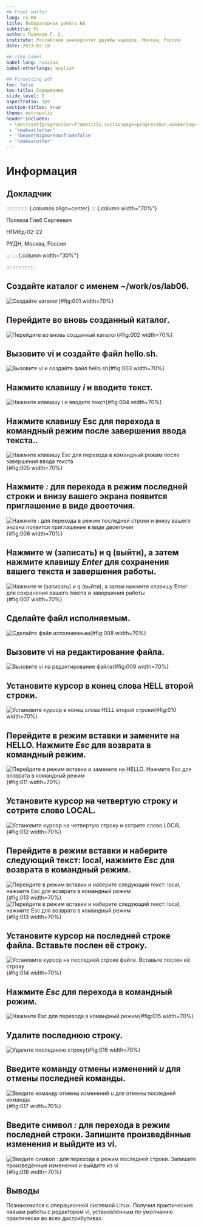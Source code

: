 ```yaml
---
## Front matter
lang: ru-RU
title: Лабораторная работа №8
subtitle: Vi
author: Поляков Г. С.
institute: Российский университет дружбы народов, Москва, Россия
date: 2023-02-18

## i18n babel
babel-lang: russian
babel-otherlangs: english

## Formatting pdf
toc: false
toc-title: Содержание
slide_level: 2
aspectratio: 169
section-titles: true
theme: metropolis
header-includes:
 - \metroset{progressbar=frametitle,sectionpage=progressbar,numbering=fraction}
 - '\makeatletter'
 - '\beamer@ignorenonframefalse'
 - '\makeatother'
---
```


# Информация

## Докладчик

:::::::::::::: {.columns align=center}
::: {.column width="70%"}

  Поляков Глеб Сергеевич
  
  НПИбд-02-22
  
  РУДН, Москва, Россия

:::
::: {.column width="30%"}

:::
::::::::::::::

## Создайте каталог с именем ~/work/os/lab06.

![Создайте каталог](image/image_1.png){#fig:001 width=70%}

## Перейдите во вновь созданный каталог.

![Перейдите во вновь созданный каталог](image/image_1.png){#fig:002 width=70%}

## Вызовите vi и создайте файл hello.sh.

![Вызовите vi и создайте файл hello.sh](image/image_2.png){#fig:003 width=70%}

## Нажмите клавишу *i* и вводите текст.

![Нажмите клавишу *i* и вводите текст](image/image_3.png){#fig:004 width=70%}

## Нажмите клавишу Esc для перехода в командный режим после завершения ввода текста..

![Нажмите клавишу Esc для перехода в командный режим после завершения ввода текста](image/image_4.png){#fig:005 width=70%}

## Нажмите *:* для перехода в режим последней строки и внизу вашего экрана появится приглашение в виде двоеточия.

![Нажмите *:* для перехода в режим последней строки и внизу вашего экрана появится приглашение в виде двоеточия](image/image_5.png){#fig:006 width=70%}

## Нажмите w (записать) и q (выйти), а затем нажмите клавишу *Enter* для сохранения вашего текста и завершения работы.

![Нажмите w (записать) и q (выйти), а затем нажмите клавишу *Enter* для сохранения вашего текста и завершения работы](image/image_6.png){#fig:007 width=70%}

## Сделайте файл исполняемым.

![Сделайте файл исполняемым](image/image_7.png){#fig:008 width=70%}

## Вызовите vi на редактирование файла.

![Вызовите vi на редактирование файла](image/image_8.png){#fig:009 width=70%}

## Установите курсор в конец слова HELL второй строки.

![Установите курсор в конец слова HELL второй строки](image/image_12.png){#fig:010 width=70%}

## Перейдите в режим вставки и замените на HELLO. Нажмите *Esc* для возврата в командный режим.

![Перейдите в режим вставки и замените на HELLO. Нажмите *Esc* для возврата в командный режим](image/image_13.png){#fig:011 width=70%}

## Установите курсор на четвертую строку и сотрите слово LOCAL.

![Установите курсор на четвертую строку и сотрите слово LOCAL](image/image_13.png){#fig:012 width=70%}

## Перейдите в режим вставки и наберите следующий текст: local, нажмите *Esc* для возврата в командный режим.

![Перейдите в режим вставки и наберите следующий текст: local, нажмите *Esc* для возврата в командный режим](image/image_14.png){#fig:013 width=70%}
![Перейдите в режим вставки и наберите следующий текст: local, нажмите *Esc* для возврата в командный режим](image/image_15.png){#fig:013 width=70%}

## Установите курсор на последней строке файла. Вставьте послен её строку.

![Установите курсор на последней строке файла. Вставьте послен её строку](image/image_16.png){#fig:014 width=70%}

## Нажмите *Esc* для перехода в командный режим.

![Нажмите *Esc* для перехода в командный режим](image/image_16.png){#fig:015 width=70%}

## Удалите последнюю строку.

![Удалите последнюю строку](image/image_17.png){#fig:016 width=70%}

## Введите команду отмены изменений *u* для отмены последней команды.

![Введите команду отмены изменений *u* для отмены последней команды](image/image_16.png){#fig:017 width=70%}

## Введите символ *:* для перехода в режим последней строки. Запишите произведённые изменения и выйдите из vi.

![Введите символ *:* для перехода в режим последней строки. Запишите произведённые изменения и выйдите из vi](image/image_20.png){#fig:018 width=70%}

## Выводы

Познакомился с операционной системой Linux. Получил практические навыки работы с редактором vi, установленным по умолчанию практически во всех дистрибутивах.